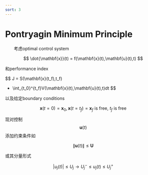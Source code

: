 ```yaml
---
sort: 3
---
```


# Pontryagin Minimum Principle

&emsp;&emsp;考虑optimal control system

$$ \dot{\mathbf{x}}(t) = f(\mathbf{x}(t),\mathbf{u}(t),t) $$

和performance index

$$ J 
= S(\mathbf{x}(t_f),t_f)
+ \int_{t_0}^{t_f}V(\mathbf{x}(t),\mathbf{u}(t),t)dt
$$

以及给定boundary conditions

$$ \mathbf{x}(t=0)=\mathbf{x}_0 , 
\mathbf{x}(t=t_f)=\mathbf{x}_f \text{ is free, }
t_f  \text{ is free}
$$

现对控制$$ \mathbf{u}(t) $$添加约束条件如

$$ \|\mathbf{u}(t)\| \le \mathbf{U} $$

或其分量形式

$$ |u_j(t)| \le U_j 
\rightarrow U_j^- \le u_j(t) \le U_j^+
$$






$$  $$